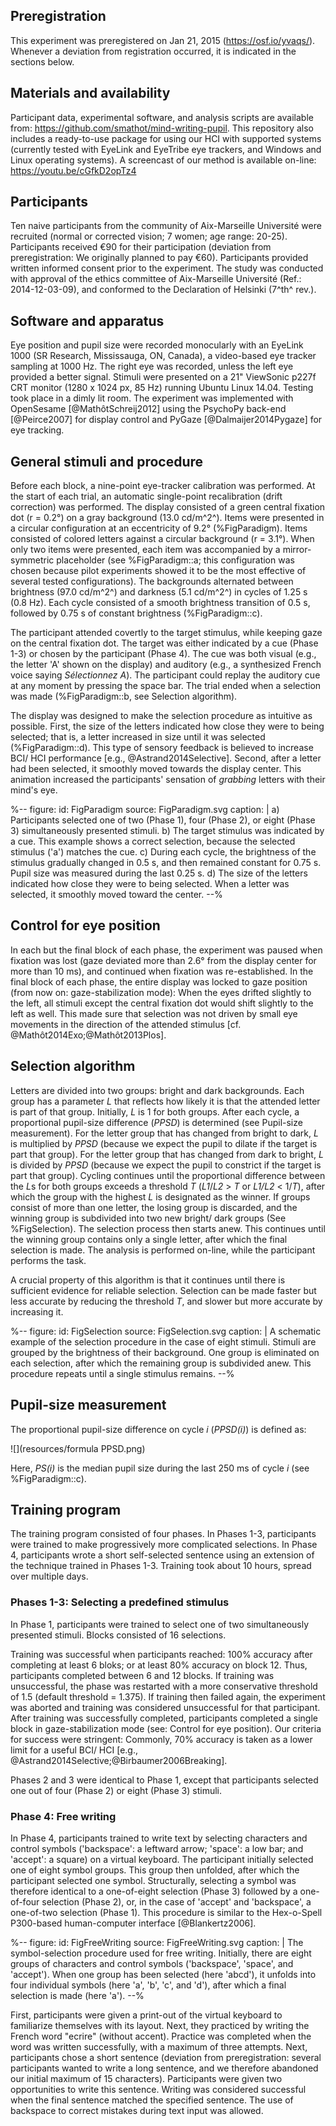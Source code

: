 ## Preregistration

This experiment was preregistered on Jan 21, 2015 (<https://osf.io/yvaqs/>). Whenever a deviation from registration occurred, it is indicated in the sections below.

## Materials and availability

Participant data, experimental software, and analysis scripts are available from: <https://github.com/smathot/mind-writing-pupil>. This repository also includes a ready-to-use package for using our HCI with supported systems (currently tested with EyeLink and EyeTribe eye trackers, and Windows and Linux operating systems). A screencast of our method is available on-line: <https://youtu.be/cGfkD2opTz4>

## Participants

Ten naive participants from the community of Aix-Marseille Université were recruited (normal or corrected vision; 7 women; age range: 20-25). Participants received €90 for their participation (deviation from preregistration: We originally planned to pay €60). Participants provided written informed consent prior to the experiment. The study was conducted with approval of the ethics committee of Aix-Marseille Université (Ref.: 2014-12-03-09), and conformed to the Declaration of Helsinki (7^th^ rev.).

## Software and apparatus

Eye position and pupil size were recorded monocularly with an EyeLink 1000 (SR Research, Mississauga, ON, Canada), a video-based eye tracker sampling at 1000 Hz. The right eye was recorded, unless the left eye provided a better signal. Stimuli were presented on a 21" ViewSonic p227f CRT monitor (1280 x 1024 px, 85 Hz) running Ubuntu Linux 14.04. Testing took place in a dimly lit room. The experiment was implemented with OpenSesame [@MathôtSchreij2012] using the PsychoPy back-end [@Peirce2007] for display control and PyGaze [@Dalmaijer2014Pygaze] for eye tracking.

## General stimuli and procedure

Before each block, a nine-point eye-tracker calibration was performed. At the start of each trial, an automatic single-point recalibration (drift correction) was performed. The display consisted of a green central fixation dot (r = 0.2°) on a gray background (13.0 cd/m^2^). Items were presented in a circular configuration at an eccentricity of 9.2° (%FigParadigm). Items consisted of colored letters against a circular background (r = 3.1°). When only two items were presented, each item was accompanied by a mirror-symmetric placeholder (see %FigParadigm::a; this configuration was chosen because pilot experiments showed it to be the most effective of several tested configurations). The backgrounds alternated between brightness (97.0 cd/m^2^) and darkness (5.1 cd/m^2^) in cycles of 1.25 s (0.8 Hz). Each cycle consisted of a smooth brightness transition of 0.5 s, followed by 0.75 s of constant brightness (%FigParadigm::c).

The participant attended covertly to the target stimulus, while keeping gaze on the central fixation dot. The target was either indicated by a cue (Phase 1-3) or chosen by the participant (Phase 4). The cue was both visual (e.g., the letter 'A' shown on the display) and auditory (e.g., a synthesized French voice saying *Sélectionnez A*). The participant could replay the auditory cue at any moment by pressing the space bar. The trial ended when a selection was made (%FigParadigm::b, see Selection algorithm).

The display was designed to make the selection procedure as intuitive as possible. First, the size of the letters indicated how close they were to being selected; that is, a letter increased in size until it was selected (%FigParadigm::d). This type of sensory feedback is believed to increase BCI/ HCI performance [e.g., @Astrand2014Selective]. Second, after a letter had been selected, it smoothly moved towards the display center. This animation increased the participants' sensation of *grabbing* letters with their mind's eye.

%--
figure:
 id: FigParadigm
 source: FigParadigm.svg
 caption: |
  a) Participants selected one of two (Phase 1), four (Phase 2), or eight (Phase 3) simultaneously presented stimuli. b) The target stimulus was indicated by a cue. This example shows a correct selection, because the selected stimulus ('a') matches the cue. c) During each cycle, the brightness of the stimulus gradually changed in 0.5 s, and then remained constant for 0.75 s. Pupil size was measured during the last 0.25 s. d) The size of the letters indicated how close they were to being selected. When a letter was selected, it smoothly moved toward the center.
--%

## Control for eye position

In each but the final block of each phase, the experiment was paused when fixation was lost (gaze deviated more than 2.6° from the display center for more than 10 ms), and continued when fixation was re-established. In the final block of each phase, the entire display was locked to gaze position (from now on: gaze-stabilization mode): When the eyes drifted slightly to the left, all stimuli except the central fixation dot would shift slightly to the left as well. This made sure that selection was not driven by small eye movements in the direction of the attended stimulus [cf. @Mathôt2014Exo;@Mathôt2013Plos].

## Selection algorithm

Letters are divided into two groups: bright and dark backgrounds. Each group has a parameter *L* that reflects how likely it is that the attended letter is part of that group. Initially, *L* is 1 for both groups. After each cycle, a proportional pupil-size difference (*PPSD*) is determined (see Pupil-size measurement). For the letter group that has changed from bright to dark, *L* is multiplied by *PPSD* (because we expect the pupil to dilate if the target is part that group). For the letter group that has changed from dark to bright, *L* is divided by *PPSD* (because we expect the pupil to constrict if the target is part that group). Cycling continues until the proportional difference between the *L*s for both groups exceeds a threshold *T* (*L1*/*L2* > *T* or *L1/L2* < 1/*T*), after which the group with the highest *L* is designated as the winner. If groups consist of more than one letter, the losing group is discarded, and the winning group is subdivided into two new bright/ dark groups (See %FigSelection). The selection process then starts anew. This continues until the winning group contains only a single letter, after which the final selection is made. The analysis is performed on-line, while the participant performs the task.

A crucial property of this algorithm is that it continues until there is sufficient evidence for reliable selection. Selection can be made faster but less accurate by reducing the threshold *T*, and slower but more accurate by increasing it.

%--
figure:
 id: FigSelection
 source: FigSelection.svg
 caption: |
  A schematic example of the selection procedure in the case of eight stimuli. Stimuli are grouped by the brightness of their background. One group is eliminated on each selection, after which the remaining group is subdivided anew. This procedure repeats until a single stimulus remains.
--%

## Pupil-size measurement

The proportional pupil-size difference on cycle *i* (*PPSD(i)*) is defined as:

![](resources/formula PPSD.png)

Here, *PS(i)* is the median pupil size during the last 250 ms of cycle *i* (see %FigParadigm::c).

## Training program

The training program consisted of four phases. In Phases 1-3, participants were trained to make progressively more complicated selections. In Phase 4, participants wrote a short self-selected sentence using an extension of the technique trained in Phases 1-3. Training took about 10 hours, spread over multiple days.

### Phases 1-3: Selecting a predefined stimulus

In Phase 1, participants were trained to select one of two simultaneously presented stimuli. Blocks consisted of 16 selections.

Training was successful when participants reached: 100% accuracy after completing at least 6 bloks; or at least 80% accuracy on block 12. Thus, participants completed between 6 and 12 blocks. If training was unsuccessful, the phase was restarted with a more conservative threshold of 1.5 (default threshold = 1.375). If training then failed again, the experiment was aborted and training was considered unsuccessful for that participant. After training was successfully completed, participants completed a single block in gaze-stabilization mode (see: Control for eye position). Our criteria for success were stringent: Commonly, 70% accuracy is taken as a lower limit for a useful BCI/ HCI [e.g., @Astrand2014Selective;@Birbaumer2006Breaking].

Phases 2 and 3 were identical to Phase 1, except that participants selected one out of four (Phase 2) or eight (Phase 3) stimuli.

### Phase 4: Free writing

In Phase 4, participants trained to write text by selecting characters and control symbols ('backspace': a leftward arrow; 'space': a low bar; and 'accept': a square) on a virtual keyboard. The participant initially selected one of eight symbol groups. This group then unfolded, after which the participant selected one symbol. Structurally, selecting a symbol was therefore identical to a one-of-eight selection (Phase 3) followed by a one-of-four selection (Phase 2), or, in the case of 'accept' and 'backspace', a one-of-two selection (Phase 1). This procedure is similar to the Hex-o-Spell P300-based human-computer interface [@Blankertz2006].

%--
figure:
 id: FigFreeWriting
 source: FigFreeWriting.svg
 caption: |
  The symbol-selection procedure used for free writing. Initially, there are eight groups of characters and control symbols ('backspace', 'space', and 'accept'). When one group has been selected (here 'abcd'), it unfolds into four individual symbols (here 'a', 'b', 'c', and 'd'), after which a final selection is made (here 'a').
--%

First, participants were given a print-out of the virtual keyboard to familiarize themselves with its layout. Next, they practiced by writing the French word "ecrire" (without accent). Practice was completed when the word was written successfully, with a maximum of three attempts. Next, participants chose a short sentence (deviation from preregistration: several participants wanted to write a long sentence, and we therefore abandoned our initial maximum of 15 characters). Participants were given two opportunities to write this sentence. Writing was considered successful when the final sentence matched the specified sentence. The use of backspace to correct mistakes during text input was allowed.
